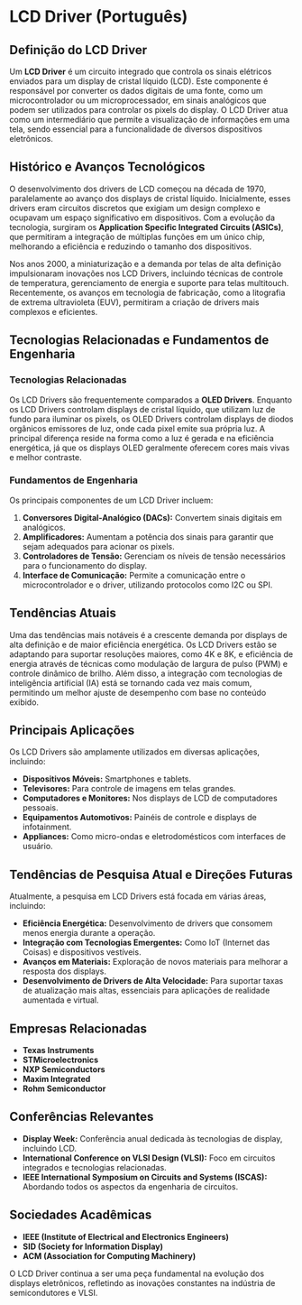 # LCD Driver (Português)

## Definição do LCD Driver

Um **LCD Driver** é um circuito integrado que controla os sinais elétricos enviados para um display de cristal líquido (LCD). Este componente é responsável por converter os dados digitais de uma fonte, como um microcontrolador ou um microprocessador, em sinais analógicos que podem ser utilizados para controlar os pixels do display. O LCD Driver atua como um intermediário que permite a visualização de informações em uma tela, sendo essencial para a funcionalidade de diversos dispositivos eletrônicos.

## Histórico e Avanços Tecnológicos

O desenvolvimento dos drivers de LCD começou na década de 1970, paralelamente ao avanço dos displays de cristal líquido. Inicialmente, esses drivers eram circuitos discretos que exigiam um design complexo e ocupavam um espaço significativo em dispositivos. Com a evolução da tecnologia, surgiram os **Application Specific Integrated Circuits (ASICs)**, que permitiram a integração de múltiplas funções em um único chip, melhorando a eficiência e reduzindo o tamanho dos dispositivos.

Nos anos 2000, a miniaturização e a demanda por telas de alta definição impulsionaram inovações nos LCD Drivers, incluindo técnicas de controle de temperatura, gerenciamento de energia e suporte para telas multitouch. Recentemente, os avanços em tecnologia de fabricação, como a litografia de extrema ultravioleta (EUV), permitiram a criação de drivers mais complexos e eficientes.

## Tecnologias Relacionadas e Fundamentos de Engenharia

### Tecnologias Relacionadas

Os LCD Drivers são frequentemente comparados a **OLED Drivers**. Enquanto os LCD Drivers controlam displays de cristal líquido, que utilizam luz de fundo para iluminar os pixels, os OLED Drivers controlam displays de diodos orgânicos emissores de luz, onde cada pixel emite sua própria luz. A principal diferença reside na forma como a luz é gerada e na eficiência energética, já que os displays OLED geralmente oferecem cores mais vivas e melhor contraste.

### Fundamentos de Engenharia

Os principais componentes de um LCD Driver incluem:

1. **Conversores Digital-Analógico (DACs):** Convertem sinais digitais em analógicos.
2. **Amplificadores:** Aumentam a potência dos sinais para garantir que sejam adequados para acionar os pixels.
3. **Controladores de Tensão:** Gerenciam os níveis de tensão necessários para o funcionamento do display.
4. **Interface de Comunicação:** Permite a comunicação entre o microcontrolador e o driver, utilizando protocolos como I2C ou SPI.

## Tendências Atuais

Uma das tendências mais notáveis é a crescente demanda por displays de alta definição e de maior eficiência energética. Os LCD Drivers estão se adaptando para suportar resoluções maiores, como 4K e 8K, e eficiência de energia através de técnicas como modulação de largura de pulso (PWM) e controle dinâmico de brilho. Além disso, a integração com tecnologias de inteligência artificial (IA) está se tornando cada vez mais comum, permitindo um melhor ajuste de desempenho com base no conteúdo exibido.

## Principais Aplicações

Os LCD Drivers são amplamente utilizados em diversas aplicações, incluindo:

- **Dispositivos Móveis:** Smartphones e tablets.
- **Televisores:** Para controle de imagens em telas grandes.
- **Computadores e Monitores:** Nos displays de LCD de computadores pessoais.
- **Equipamentos Automotivos:** Painéis de controle e displays de infotainment.
- **Appliances:** Como micro-ondas e eletrodomésticos com interfaces de usuário.

## Tendências de Pesquisa Atual e Direções Futuras

Atualmente, a pesquisa em LCD Drivers está focada em várias áreas, incluindo:

- **Eficiência Energética:** Desenvolvimento de drivers que consomem menos energia durante a operação.
- **Integração com Tecnologias Emergentes:** Como IoT (Internet das Coisas) e dispositivos vestíveis.
- **Avanços em Materiais:** Exploração de novos materiais para melhorar a resposta dos displays.
- **Desenvolvimento de Drivers de Alta Velocidade:** Para suportar taxas de atualização mais altas, essenciais para aplicações de realidade aumentada e virtual.

## Empresas Relacionadas

- **Texas Instruments**
- **STMicroelectronics**
- **NXP Semiconductors**
- **Maxim Integrated**
- **Rohm Semiconductor**

## Conferências Relevantes

- **Display Week:** Conferência anual dedicada às tecnologias de display, incluindo LCD.
- **International Conference on VLSI Design (VLSI):** Foco em circuitos integrados e tecnologias relacionadas.
- **IEEE International Symposium on Circuits and Systems (ISCAS):** Abordando todos os aspectos da engenharia de circuitos.

## Sociedades Acadêmicas

- **IEEE (Institute of Electrical and Electronics Engineers)**
- **SID (Society for Information Display)**
- **ACM (Association for Computing Machinery)**

O LCD Driver continua a ser uma peça fundamental na evolução dos displays eletrônicos, refletindo as inovações constantes na indústria de semicondutores e VLSI.